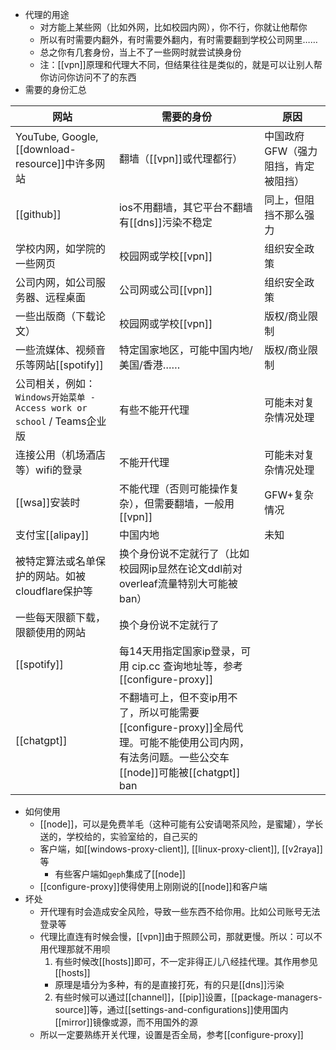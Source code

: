 - 代理的用途
    - 对方能上某些网（比如外网，比如校园内网），你不行，你就让他帮你
    - 所以有时需要内翻外，有时需要外翻内，有时需要翻到学校公司网里……
    - 总之你有几套身份，当上不了一些网时就尝试换身份
    - 注：[[vpn]]原理和代理大不同，但结果往往是类似的，就是可以让别人帮你访问你访问不了的东西
- 需要的身份汇总

|网站|需要的身份|原因
|-|-|-
|YouTube, Google, [[download-resource]]中许多网站|翻墙（[[vpn]]或代理都行）|中国政府GFW（强力阻挡，肯定被阻挡）
|[[github]]|ios不用翻墙，其它平台不翻墙有[[dns]]污染不稳定|同上，但阻挡不那么强力
|学校内网，如学院的一些网页|校园网或学校[[vpn]]|组织安全政策
|公司内网，如公司服务器、远程桌面|公司网或公司[[vpn]]|组织安全政策
|一些出版商（下载论文）|校园网或学校[[vpn]]|版权/商业限制
|一些流媒体、视频音乐等网站[[spotify]]|特定国家地区，可能中国内地/美国/香港……|版权/商业限制
|公司相关，例如：`Windows开始菜单 - Access work or school` / Teams企业版|有些不能开代理|可能未对复杂情况处理
|连接公用（机场酒店等）wifi的登录|不能开代理|可能未对复杂情况处理
|[[wsa]]安装时|不能代理（否则可能操作复杂），但需要翻墙，一般用[[vpn]]|GFW+复杂情况
|支付宝[[alipay]]|中国内地|未知
|被特定算法或名单保护的网站。如被cloudflare保护等|换个身份说不定就行了（比如校园网ip显然在论文ddl前对overleaf流量特别大可能被ban）|
|一些每天限额下载，限额使用的网站|换个身份说不定就行了|
|[[spotify]]|每14天用指定国家ip登录，可用 cip.cc 查询地址等，参考[[configure-proxy]]
|[[chatgpt]]|不翻墙可上，但不变ip用不了，所以可能需要[[configure-proxy]]全局代理。可能不能使用公司内网，有法务问题。一些公交车[[node]]可能被[[chatgpt]] ban
- 如何使用
  - [[node]]，可以是免费羊毛（这种可能有公安请喝茶风险，是蜜罐），学长送的，学校给的，实验室给的，自己买的
  - 客户端，如[[windows-proxy-client]], [[linux-proxy-client]], [[v2raya]]等
    - 有些客户端如`geph`集成了[[node]]
  - [[configure-proxy]]使得使用上刚刚说的[[node]]和客户端
- 坏处
  - 开代理有时会造成安全风险，导致一些东西不给你用。比如公司账号无法登录等
  - 代理比直连有时候会慢，[[vpn]]由于照顾公司，那就更慢。所以：可以不用代理那就不用呗
    1. 有些时候改[[hosts]]即可，不一定非得正儿八经挂代理。其作用参见[[hosts]]
      - 原理是墙分为多种，有的是直接打死，有的只是[[dns]]污染
    2. 有些时候可以通过[[channel]]，[[pip]]设置，[[package-managers-source]]等，通过[[settings-and-configurations]]使用国内[[mirror]]镜像或源，而不用国外的源
  - 所以一定要熟练开关代理，设置是否全局，参考[[configure-proxy]]